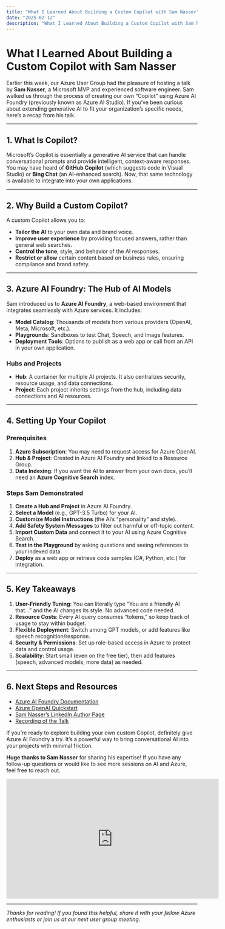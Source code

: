 ```yaml
---
title: "What I Learned About Building a Custom Copilot with Sam Nasser"
date: "2025-02-12"
description: "What I Learned About Building a Custom Copilot with Sam Nasser"
---
```


# What I Learned About Building a Custom Copilot with Sam Nasser

Earlier this week, our Azure User Group had the pleasure of hosting a talk by **Sam Nasser**, a Microsoft MVP and experienced software engineer. Sam walked us through the process of creating our own “Copilot” using Azure AI Foundry (previously known as Azure AI Studio). If you’ve been curious about extending generative AI to fit your organization’s specific needs, here’s a recap from his talk.

---

## 1. What Is Copilot?

Microsoft’s Copilot is essentially a generative AI service that can handle conversational prompts and provide intelligent, context-aware responses. You may have heard of **GitHub Copilot** (which suggests code in Visual Studio) or **Bing Chat** (an AI-enhanced search). Now, that same technology is available to integrate into your own applications.

---

## 2. Why Build a Custom Copilot?

A custom Copilot allows you to:
- **Tailor the AI** to your own data and brand voice.  
- **Improve user experience** by providing focused answers, rather than general web searches.  
- **Control the tone**, style, and behavior of the AI responses.  
- **Restrict or allow** certain content based on business rules, ensuring compliance and brand safety.

---

## 3. Azure AI Foundry: The Hub of AI Models

Sam introduced us to **Azure AI Foundry**, a web-based environment that integrates seamlessly with Azure services. It includes:

- **Model Catalog**: Thousands of models from various providers (OpenAI, Meta, Microsoft, etc.).  
- **Playgrounds**: Sandboxes to test Chat, Speech, and Image features.  
- **Deployment Tools**: Options to publish as a web app or call from an API in your own application.

### Hubs and Projects

- **Hub**: A container for multiple AI projects. It also centralizes security, resource usage, and data connections.  
- **Project**: Each project inherits settings from the hub, including data connections and AI resources.

---

## 4. Setting Up Your Copilot

### Prerequisites

1. **Azure Subscription**: You may need to request access for Azure OpenAI.  
2. **Hub & Project**: Created in Azure AI Foundry and linked to a Resource Group.  
3. **Data Indexing**: If you want the AI to answer from your own docs, you’ll need an **Azure Cognitive Search** index.

### Steps Sam Demonstrated

1. **Create a Hub and Project** in Azure AI Foundry.  
2. **Select a Model** (e.g., GPT-3.5 Turbo) for your AI.  
3. **Customize Model Instructions** (the AI’s “personality” and style).  
4. **Add Safety System Messages** to filter out harmful or off-topic content.  
5. **Import Custom Data** and connect it to your AI using Azure Cognitive Search.  
6. **Test in the Playground** by asking questions and seeing references to your indexed data.  
7. **Deploy** as a web app or retrieve code samples (C#, Python, etc.) for integration.

---

## 5. Key Takeaways

1. **User-Friendly Tuning**: You can literally type “You are a friendly AI that…” and the AI changes its style. No advanced code needed.  
2. **Resource Costs**: Every AI query consumes “tokens,” so keep track of usage to stay within budget.  
3. **Flexible Deployment**: Switch among GPT models, or add features like speech recognition/response.  
4. **Security & Permissions**: Set up role-based access in Azure to protect data and control usage.  
5. **Scalability**: Start small (even on the free tier), then add features (speech, advanced models, more data) as needed.

---

## 6. Next Steps and Resources

- [Azure AI Foundry Documentation](https://learn.microsoft.com/en-us/azure/ai-services/)  
- [Azure OpenAI Quickstart](https://learn.microsoft.com/en-us/azure/cognitive-services/openai/quickstart)  
- [Sam Nasser’s LinkedIn Author Page](https://www.linkedin.com/learning/instructors/sam-nasser)  
- [Recording of the Talk](https://www.youtube.com/watch?v=_49H3kuYvI4&t=5s)

If you’re ready to explore building your own custom Copilot, definitely give Azure AI Foundry a try. It’s a powerful way to bring conversational AI into your projects with minimal friction.

**Huge thanks to Sam Nasser** for sharing his expertise! If you have any follow-up questions or would like to see more sessions on AI and Azure, feel free to reach out.

<iframe width="560" height="315" src="https://www.youtube.com/embed/_49H3kuYvI4?si=kDg9y5bV-CYZoeJ3&amp;start=5" title="YouTube video player" frameborder="0" allow="accelerometer; autoplay; clipboard-write; encrypted-media; gyroscope; picture-in-picture; web-share" referrerpolicy="strict-origin-when-cross-origin" allowfullscreen></iframe>

---

*Thanks for reading! If you found this helpful, share it with your fellow Azure enthusiasts or join us at our next user group meeting.*
